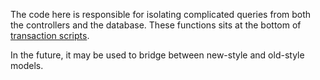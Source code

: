 The code here is responsible for isolating complicated queries from
both the controllers and the database. These functions sits at the
bottom of
[transaction scripts](http://martinfowler.com/eaaCatalog/transactionScript.html).


In the future, it may be used to bridge between new-style and old-style models.

